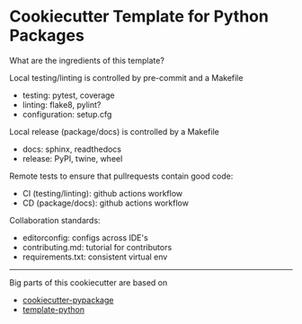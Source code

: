 # Cookiecutter Template for Python Packages

What are the ingredients of this template?

Local testing/linting is controlled by pre-commit and a Makefile
- testing: pytest, coverage
- linting: flake8, pylint?
- configuration: setup.cfg

Local release (package/docs) is controlled by a Makefile
- docs: sphinx, readthedocs
- release: PyPI, twine, wheel

Remote tests to ensure that pullrequests contain good code:
- CI (testing/linting): github actions workflow
- CD (package/docs): github actions workflow

Collaboration standards:
- editorconfig: configs across IDE's
- contributing.md: tutorial for contributors
- requirements.txt: consistent virtual env

---

Big parts of this cookiecutter are based on
- [cookiecutter-pypackage](https://github.com/audreyfeldroy/cookiecutter-pypackage)
- [template-python](https://github.com/jacebrowning/template-python)
